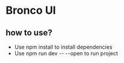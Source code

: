 # Bronco UI

## how to use?

- Use npm install to install dependencies
- Use npm run dev -- --open to run project



